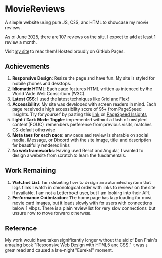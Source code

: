 # MovieReviews
A simple website using pure JS, CSS, and HTML to showcase my movie reviews.

As of June 2025, there are 107 reviews on the site. I expect to add at least 1 review a month.

Visit [my site](https://www.tanishsmoviereviews.com) to read them! Hosted proudly on GitHub Pages.

## Achievements
1. **Responsive Design**: Resize the page and have fun. My site is styled for mobile phones and desktops.
2. **Idiomatic HTML**: Each page features HTML written as intended by the World Wide Web Consortium (W3C).
3. **Latest CSS**: I used the latest techniques like Grid and Flex! 
4. **Accessibility**: My site was developed with screen readers in mind. Each page received a high accessibility score of 95+ from PageSpeed Insights. Try for yourself by pasting this [link](https://www.tanishsmoviereviews.com/reviews/dune_part_two_2024.html) on [PageSpeed Insights](https://pagespeed.web.dev).
5. **Light / Dark Mode Toggle**: implemented without a flash of unstyled content (FOUC), remembers preference from previous visits, matches OS-default otherwise
6. **Meta tags for each page**: any page and review is sharable on social media, iMessage, or Discord with the site image, title, and description for beautifully rendered links
7. **No web frameworks**: Having used React and Angular, I wanted to design a website from scratch to learn the fundamentals.

## Work Remaining
1. **Watched List**: I am debating how to design an automated system that logs films I watch in chronological order with links to reviews on the site if available. I am not a Letterboxd user, but I am looking into their API.
2. **Performance Optimization**: The home page has lazy loading for most movie card images, but it loads slowly with for users with connections below 1 Mbps. There is a plain review list for very slow connections, but unsure how to move forward otherwise.

## Reference
My work would have taken significantly longer without the aid of Ben Frain's amazing book "Responsive Web Design with HTML5 and CSS." It was a great read and caused a late-night "Eureka!" moment.
